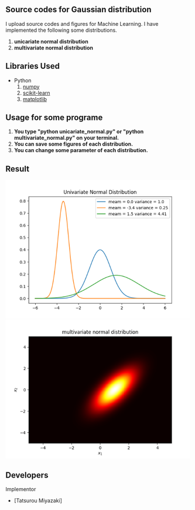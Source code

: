 Source codes for Gaussian distribution
 ---
 
I upload source codes and figures for Machine Learning.
I have implemented the following some distributions.
1. __unicariate normal distribution__
2. __multivariate normal distribution__

Libraries Used
---
- Python
  1. [numpy](http://www.numpy.org/)
  2. [scikit-learn](http://scikit-learn.org/stable/)
  3. [matplotlib](https://matplotlib.org)
  
Usage for some programe
---
1. __You type "python unicariate_normal.py" or "python multivariate_normal.py" on your terminal.__
2. __You can save some figures of each distribution.__
3. __You can change some parameter of each distribution.__

Result
---
![unicariate normal distribution](univariate_normal.png)
![multivariate normal distribution](multivariate_normal.png)
 
Developers
---
Implementor
 - [Tatsurou Miyazaki]
